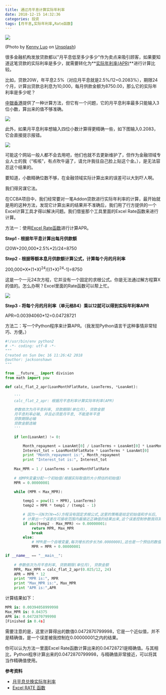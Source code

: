 ```yaml
---
title: 通过月平息计算实际年利率
date: 2018-12-15 14:32:36
categories: 投资
tags: [月平息,实际年利率,Rate函数]
---
```


![](monthly-flat-rate/kenny-luo-606878-unsplash.jpg)

(Photo by [Kenny Luo](https://unsplash.com/photos/1QbVbWjh9uY?utm_source=unsplash&utm_medium=referral&utm_content=creditCopyText) on [Unsplash](https://unsplash.com/search/photos/flat-rate?utm_source=unsplash&utm_medium=referral&utm_content=creditCopyText))



很多金融机构发放贷款都以"月平息低至多少多少"作为卖点来吸引顾客，如果要知道这笔贷款的实际利率是多少，就需要转化为**<u>实际年利率(APR)</u>**进行计算比较。

比如，贷款20W，年平息2.5%（对应月平息就是2.5%/12=0.2083%），期限24个月，计算出贷款总利息为10,000，每月供款金额为8750.00，那么它的实际年利率是多少呢？

[中银香港](https://www.bochk.com/sc/home/calculators/flatratevsapr.html)提供了一种计算方法，但它有一个问题，它的月平息利率最多只能输入3位小数，算出来的值不够准确。

<!--more-->

![](monthly-flat-rate/boc_hk_flat_2_apr.jpg)

此外，如果月平息利率想输入四位小数计算得更精确一些，如下图输入0.2083，它会直接提示报错。

![](monthly-flat-rate/boc_hk_flat_2_apr_error.jpg)

可能这个网站一般人都不会去用吧，他们也就不去更新维护了，但作为金融领域专业人士的我（“咳咳”，有点吹牛逼了，请允许我往自己脸上贴这个金。），是无法容忍这个结果的。

要知道，小数精确位数不够，在金融领域实际计算出来的误差可以大到吓人啊。



我们得另谋它法。



在CCBA项目中，我们经常要对一笔Addon贷款进行实际年利率的计算，最开始就是用的这种方法，发现它计算出来的结果并不准确后，我们用了行方提供的一个Excel计算工具才得以解决问题。我们借鉴那个工具里面的Excel Rate函数来进行计算。



方法一：使用[Excel Rate函数](https://support.office.com/zh-cn/article/RATE-函数-9f665657-4a7e-4bb7-a030-83fc59e748ce)进行计算APR。



**Step1 - 根据年平息计算出每月供款额**

(20W+200,000\*2.5%*2)/24=8750



**Step2 - 根据等额本息月供款额计算公式，计算每个月的月利率**

200,000\*X\*(1+X)$^{24}$/[(1+X)$^{24}$-1]=8750

这是一个一元24次方程，它并没有一个固定的求根公式。你是无法通过解方程算X的值的。怎么办啊？Excel里面的Rate函数可以帮上忙。

![](monthly-flat-rate/excel-rate-function.jpg)



**Step3 - 将每个月的月利率（单元格B4）乘以12就可以得到实际年利率APR**

APR=0.00394060*12=0.04728721



方法二：写一个Python程序来计算APR。（我发现Python语言干这种事情非常轻巧、方便。）



```python
#!/usr/bin/env python2
# -*- coding: utf-8 -*-
"""
Created on Sun Dec 16 11:26:42 2018
@author: jacksonshawn
"""

from __future__ import division
from math import pow

def calc_flat_2_apr(LoanMonthFlatRate, LoanTerms, *LoanAmt):
    
    '''
    calc_flat_2_apr: 根据月平息利率计算实际年利率(APR)

    参数依次为月平息利率, 贷款期限(单位月), 贷款金额
    月平息利率必输, 并且必须是月平息, 不能是年平息
    贷款期限必输
    贷款金额选输
    '''

    if len(LoanAmt) != 0:

        Month_repayment = LoanAmt[0] / LoanTerms + LoanAmt[0] * LoanMonthFlatRate
        Interest_tot = LoanMonthFlatRate * LoanTerms * LoanAmt[0]
        print "Month_repayment is:", Month_repayment
        print "Interest_tot is:", Interest_tot
    
    Max_MPR = 1 / LoanTerms + LoanMonthFlatRate
    
    # 给MPR变量分配一个初始值(根据实际取值的大小预估的初始值)
    MPR = 0.00000001

    while (MPR < Max_MPR):
            
        temp1 = pow((1 + MPR), LoanTerms)
        temp2 = MPR * temp1 / (temp1 - 1) 

        # 因为一元N次(N>=5)方程没有固定求根公式,这里的策略是给定初始值和步长后,
        # 计算出一个误差在可接收范围内最接近正确值的结果出来,这个误差控制参数我将其设置为0.00000001
        if abs(temp2 - Max_MPR) <= 0.00000001:    
            return MPR, Max_MPR
            break
        else:    
            # MPR是一个自增变量,每次增长的步长为0.00000001,这也是一个预估的数值
            MPR = MPR + 0.00000001

if __name__ == "__main__":
    
    # 参数依次为月平息利率, 贷款期限(单位月), 贷款金额
    MPR, Max_MPR = calc_flat_2_apr(0.025/12, 24)
    APR = MPR * 12
    print "MPR is:", MPR
    print "Max_MPR is:", Max_MPR
    print "APR is:",APR
```

计算结果如下：

```python
MPR is: 0.00394058999998
Max_MPR is: 0.04375
APR is: 0.0472870799998
[Finished in 0.4s]
```



需要注意的是，这里计算得出的数值0.0472870799998，它是一个近似值，并不是精确值，是一个误差被我控制在0.00000001之内的结果。



你可以认为方法一里面Excel Rate函数计算出来的0.04728721是精确值。与其相比，Python程序计算出来的0.0472870799998，与精确值非常接近，可以将其当作精确值使用。



**参考资料**

- [月平息兑换实际年利率](https://www.bochk.com/sc/home/calculators/flatratevsapr.html)
- [Excel RATE 函数](https://support.office.com/zh-cn/article/rate-函数-9f665657-4a7e-4bb7-a030-83fc59e748ce)


